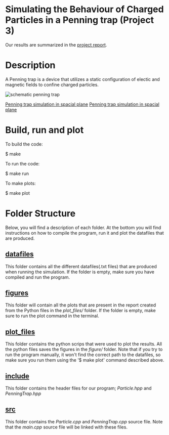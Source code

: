 # Simulating the Behaviour of Charged Particles in a Penning trap (Project 3)
Our results are summarized in the [project report](report_project3.pdf).

# Description
A Penning trap is a device that utilizes a static configuration of electic and magnetic fields to confine charged particles.

![schematic penning trap](https://upload.wikimedia.org/wikipedia/commons/b/b6/Penning_Trap.svg)

[Penning trap simulation in spacial plane](figures/xy.pdf)
[Penning trap simulation in spacial plane](figures/xy100.pdf)

# Build, run and plot
To build the code:

$ make

To run the code:

$ make run

To make plots:

$ make plot



# Folder Structure
Below, you will find a description of each folder. At the bottom you will find instructions on how to compile the program, run it and plot the datafiles that are produced.

## [datafiles](datafiles/)
  This folder contains all the different datafiles(.txt files) that are produced when running the simulation. If the folder is empty, make sure you have compiled and run the program.

## [figures](figures/)
  This folder will contain all the plots that are present in the report created from the Python files in the *plot_files/* folder. If the folder is empty, make sure to run the plot command in the terminal.

## [plot_files](plot_files/)
  This folder contains the python scrips that were used to plot the results. All the python files saves the figures in the *figure/* folder. Note that if you try to run the program manually, it won't find the correct path to the datafiles, so make sure you run them using the '$ make plot' command described above.

## [include](include/)
  This folder contains the header files for our program; *Particle.hpp* and *PenningTrap.hpp*

## [src](src/)
  This folder contains the *Particle.cpp* and *PenningTrap.cpp* source file. Note that the *main.cpp* source file will be linked with these files.
